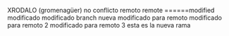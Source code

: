 XRODALO (gromenagüer)
no conflicto remoto
remote
======modified
modificado
modificado branch nueva
modificado para remoto
modificado para remoto 2
modificado para remoto 3
esta es la nueva rama
